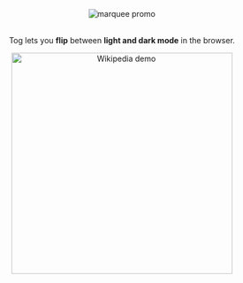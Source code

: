 <div align="center">
  <img alt="marquee promo" src="https://github.com/user-attachments/assets/7e67842e-7546-45f0-a132-249d756bf8c0" />
  <!-- <img width="250" alt="Dark Reader's mascot" src="https://raw.githubusercontent.com/darkreader/darkreader.github.io/master/images/darkreader-mascot.svg"> -->
</div>
</br>
<p align="center">Tog lets you <strong>flip</strong> between <strong>light and dark mode</strong> in the browser.</p>

<p align="center">
  <img src="https://github.com/user-attachments/assets/c4c5c375-45fb-42c4-b4d7-c782255b70b6" alt="Wikipedia demo" width="400"/>
</p>
